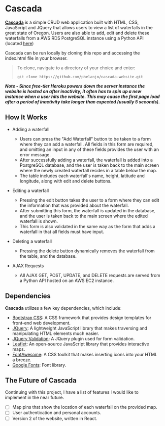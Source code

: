 # Cascada

**[Cascada](http://project-cascada.herokuapp.com/)** is a simple CRUD web application built with HTML, CSS, JavaScript and JQuery that allows users to view a list of waterfalls in the great state of Oregon. Users are also able to add, edit and delete these waterfalls from a AWS RDS PostgreSQL instance using a Python API (located [here](https://github.com/phelanjo/cascada-server))

Cascada can be run locally by cloning this repo and accessing the index.html file in your browser.

> To clone, navigate to a directory of your choice and enter:
> ```
> git clone https://github.com/phelanjo/cascada-website.git
> ```

_**Note - Since free-tier Heroku powers down the server instance the website is hosted on after inactivity, it often has to spin up a new instance when a user hits the website. This may cause the first page load after a period of inactivity take longer than expected (usually 5 seconds).**_ 

## How It Works
* Adding a waterfall 
  * Users can press the "Add Waterfall" button to be taken to a form where they can add a waterfall. All fields in this form are required, and omitting an input in any of these fields provides the user with an error message. 
  * After successfully adding a waterfall, the waterfall is added into a PostgreSQL database, and the user is taken back to the main screen where the newly created waterfall resides in a table below the map. 
  * The table includes each waterfall's name, height, latitude and longitude, along with edit and delete buttons. 
  
* Editing a waterfall
  * Pressing the edit button takes the user to a form where they can edit the information that was provided about the waterfall.
  * After submitting this form, the waterfall is updated in the database, and the user is taken back to the main screen where the edited waterfall is shown. 
  * This form is also validated in the same way as the form that adds a waterfall in that all fields must have input. 
  
* Deleting a waterfall
  * Pressing the delete button dynamically removes the waterfall from the table, and the database.
  
* AJAX Requests
  * All AJAX GET, POST, UPDATE, and DELETE requests are served from a Python API hosted on an AWS EC2 instance.

## Dependencies
**Cascada** utilizes a few key dependencies, which include:
* [Bootstrap CSS](https://getbootstrap.com/docs/4.5/getting-started/download/): A CSS framework that provides design templates for front-end web development.
* [JQuery](https://jquery.com/download/): A lightweight JavaScript library that makes traversing and manipulating HTML elements much easier.
* [JQuery Validation](https://jqueryvalidation.org/): A JQuery plugin used for form validation.
* [Leaflet](https://leafletjs.com/download.html): An open-source JavaScript library that provides interactive maps.
* [FontAwesome](https://fontawesome.com/): A CSS toolkit that makes inserting icons into your HTML a breeze.
* [Google Fonts](https://fonts.google.com): Font library.

## The Future of Cascada
Continuing with this project, I have a list of features I would like to implement in the near future.
- [ ] Map pins that show the location of each waterfall on the provided map.
- [ ] User authentication and personal accounts.
- [ ] Version 2 of the website, written in React.
